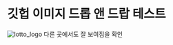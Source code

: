 # 깃헙 이미지 드롭 앤 드랍 테스트
![lotto_logo](https://user-images.githubusercontent.com/70330124/158827336-444de892-f1a3-4817-a77c-4e2866bbd126.jpg)
다른 곳에서도 잘 보여짐을 확인

<!--stackedit_data:
eyJoaXN0b3J5IjpbNjMwNDY2NDgwLDEwMzgxNjM2NDBdfQ==
-->
